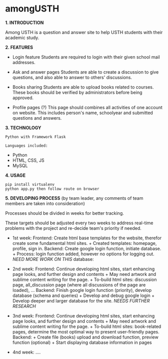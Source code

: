 # amongUSTH

**1. INTRODUCTION**

Among USTH is a question and answer site to help USTH students with their academic study. 

**2. FEATURES**

* Login feature
    Students are required to login with their given school mail addresses.

* Ask and answer pages
    Students are able to create a discussion to give questions, and also able to answer to others' discussions.

* Books sharing
    Students are able to upload books related to courses. These books should be verified by administrators before being approved.

* Profile pages (?)
    This page should combines all activities of one account on website.
    This includes person's name, schoolyear and submitted questions and answers.

**3. TECHNOLOGY**

	Python with Framework Flask

	Languages included:

* Python
* HTML, CSS, JS
* MySQL

**4. USAGE**

	pip install virtualenv
	python app.py then follow route on browser

**5. DEVELOPING PROCESS** (by team leader, any comments of team members are taken into consideration)

Processes should be divided in weeks for better tracking. 

These targets should be adjusted every two weeks to address real-time problems with the project and re-decide team's priority if needed.

- 1st week: Frontend: Create html base templates for the website, therefor create some fundamental html sites.
		+ Created templates: homepage, profile, sign in.
            Backend: Create google login function, initiate database.
		+ Process: login function added, however no options for logging out. *NEED MORE WORK ON THIS*
			   database: 
	
- 2nd week: Frontend: Continue developing html sites, start enhancing page looks, and further design and contents
		+ May need artwork and sublime content writing for the page.
		+ To-build html sites: discussion page, all_discussion page (where all discussions of the page are loaded), ...
	    Backend: Finish google login function (priority), develop database (schema and queries)
	        + Develop and debug google login
		+ Develop deeper and larger database for the site. *NEEDS FURTHER RESEARCH*
		
- 3nd week: Frontend: Continue developing html sites, start enhancing page looks, and further design and contents
		+ May need artwork and sublime content writing for the page.
		+ To-build html sites: book-related pages, determine the most optimal way to present user-friendly pages.
	    Backend: 
	    	+ Create file (books) upload and download function, preview function (optional)
	    	+ Start displaying database information in pages
		
- 4nd week: ....
		



